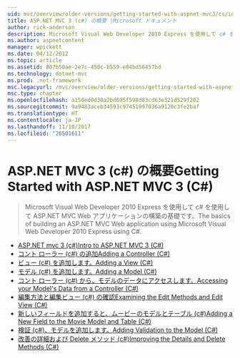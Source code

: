 ```yaml
---
uid: mvc/overview/older-versions/getting-started-with-aspnet-mvc3/cs/index
title: ASP.NET MVC 3 (c#) の概要 |Microsoft ドキュメント
author: rick-anderson
description: Microsoft Visual Web Developer 2010 Express を使用して c# を使用して ASP.NET MVC Web アプリケーションの構築の基礎です。
ms.author: aspnetcontent
manager: wpickett
ms.date: 04/12/2012
ms.topic: article
ms.assetid: 807b50ae-2e7c-450c-b559-e04bd56457bd
ms.technology: dotnet-mvc
ms.prod: .net-framework
msc.legacyurl: /mvc/overview/older-versions/getting-started-with-aspnet-mvc3/cs
msc.type: chapter
ms.openlocfilehash: a150ed0d30a2bd695f598d83cd63e321d529f202
ms.sourcegitcommit: 9a9483aceb34591c97451997036a9120c3fe2baf
ms.translationtype: HT
ms.contentlocale: ja-JP
ms.lasthandoff: 11/10/2017
ms.locfileid: "26501611"
---
```

<a name="getting-started-with-aspnet-mvc-3-c"></a><span data-ttu-id="d9f10-103">ASP.NET MVC 3 (c#) の概要</span><span class="sxs-lookup"><span data-stu-id="d9f10-103">Getting Started with ASP.NET MVC 3 (C#)</span></span>
====================
> <span data-ttu-id="d9f10-104">Microsoft Visual Web Developer 2010 Express を使用して c# を使用して ASP.NET MVC Web アプリケーションの構築の基礎です。</span><span class="sxs-lookup"><span data-stu-id="d9f10-104">The basics of building an ASP.NET MVC Web application using Microsoft Visual Web Developer 2010 Express using C#.</span></span>


- [<span data-ttu-id="d9f10-105">ASP.NET mvc 3 (c#)</span><span class="sxs-lookup"><span data-stu-id="d9f10-105">Intro to ASP.NET MVC 3 (C#)</span></span>](intro-to-aspnet-mvc-3.md)
- [<span data-ttu-id="d9f10-106">コント ローラー (c#) の追加</span><span class="sxs-lookup"><span data-stu-id="d9f10-106">Adding a Controller (C#)</span></span>](adding-a-controller.md)
- [<span data-ttu-id="d9f10-107">ビュー (c#) を追加します。</span><span class="sxs-lookup"><span data-stu-id="d9f10-107">Adding a View (C#)</span></span>](adding-a-view.md)
- [<span data-ttu-id="d9f10-108">モデル (c#) を追加します。</span><span class="sxs-lookup"><span data-stu-id="d9f10-108">Adding a Model (C#)</span></span>](adding-a-model.md)
- [<span data-ttu-id="d9f10-109">コント ローラー (c#) から、モデルのデータにアクセスします。</span><span class="sxs-lookup"><span data-stu-id="d9f10-109">Accessing your Model's Data from a Controller (C#)</span></span>](accessing-your-models-data-from-a-controller.md)
- [<span data-ttu-id="d9f10-110">編集方法と編集ビュー (c#) の確認</span><span class="sxs-lookup"><span data-stu-id="d9f10-110">Examining the Edit Methods and Edit View (C#)</span></span>](examining-the-edit-methods-and-edit-view.md)
- [<span data-ttu-id="d9f10-111">新しいフィールドを追加すると、ムービーのモデルとテーブル (c#)</span><span class="sxs-lookup"><span data-stu-id="d9f10-111">Adding a New Field to the Movie Model and Table (C#)</span></span>](adding-a-new-field.md)
- [<span data-ttu-id="d9f10-112">検証 (c#)、モデルを追加します。</span><span class="sxs-lookup"><span data-stu-id="d9f10-112">Adding Validation to the Model (C#)</span></span>](adding-validation-to-the-model.md)
- [<span data-ttu-id="d9f10-113">改善の詳細および Delete メソッド (c#)</span><span class="sxs-lookup"><span data-stu-id="d9f10-113">Improving the Details and Delete Methods (C#)</span></span>](improving-the-details-and-delete-methods.md)
